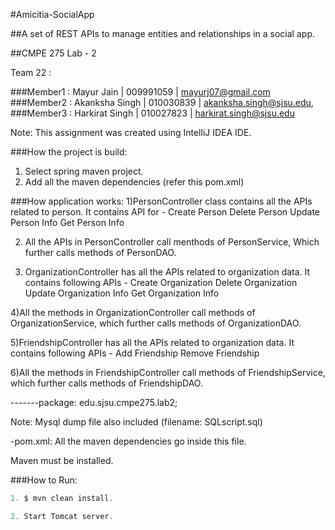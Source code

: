 #Amicitia-SocialApp

##A set of REST APIs to manage entities and relationships in a social app.

##CMPE 275 Lab - 2

Team 22 :

###Member1 : Mayur Jain     | 009991059 | mayurj07@gmail.com
###Member2 : Akanksha Singh | 010030839 | akanksha.singh@sjsu.edu,
###Member3 : Harkirat Singh | 010027823 | harkirat.singh@sjsu.edu

Note: This assignment was created using IntelliJ IDEA IDE.

###How the project is build:
1) Select spring maven project.
2) Add all the maven dependencies (refer this pom.xml)


###How application works:
1)PersonController class contains all the APIs related to person. It contains API for -
              Create Person
              Delete Person
              Update Person Info
              Get Person Info

2) All the APIs in PersonController call menthods of PersonService, Which further calls methods of PersonDAO.

3) OrganizationController has  all the APIs related to organization data. It contains following APIs -
              Create Organization
              Delete Organization
              Update Organization Info
              Get Organization Info

4)All the methods in OrganizationController call methods of OrganizationService, which further calls methods of OrganizationDAO.

5)FriendshipController has  all the APIs related to organization data. It contains following APIs -
              Add Friendship
              Remove Friendship

 6)All the methods in FriendshipController call methods of FriendshipService, which further calls methods of FriendshipDAO.

-------package: edu.sjsu.cmpe275.lab2;


Note: Mysql dump file also included (filename:    SQLscript.sql)


-pom.xml: All the maven dependencies go inside this file.


Maven must be installed.

###How to Run:

```java
1. $ mvn clean install.

2. Start Tomcat server.
```



